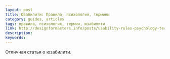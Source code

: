 ```yaml
---
layout: post
title: Юзабилити: Правила, психология, термины
category: guides, articles
tags: правила, психология, термин, юзабилити
link: http://designformasters.info/posts/usability-rules-psychology-terms/
description:
keywords:
---
```


<p>Отличная статья о юзабилити.</p>

